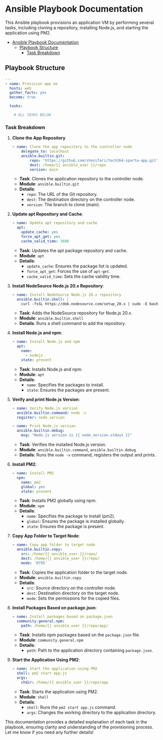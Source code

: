 # Ansible Playbook Documentation

This Ansible playbook provisions an application VM by performing several tasks, including cloning a repository, installing Node.js, and starting the application using PM2.

- [Ansible Playbook Documentation](#ansible-playbook-documentation)
  - [Playbook Structure](#playbook-structure)
    - [Task Breakdown](#task-breakdown)

## Playbook Structure

```yaml
---
- name: Provision app vm
  hosts: web
  gather_facts: yes
  become: true

  tasks:

    # ALL TASKS BELOW

```

### Task Breakdown

1. **Clone the App Repository**

    ```yaml
    - name: Clone the app repository to the controller node
        delegate_to: localhost
        ansible.builtin.git:
            repo: 'https://github.com/shonifari/tech264-sparta-app.git'
            dest: /home/{{ ansible_user }}/repo
            version: main
    ```

   - **Task**: Clones the application repository to the controller node.
   - **Module**: `ansible.builtin.git`
   - **Details**:
     - `repo`: The URL of the Git repository.
     - `dest`: The destination directory on the controller node.
     - `version`: The branch to clone (main).

2. **Update apt Repository and Cache**:

    ```yaml
    - name: Update apt repository and cache
      apt:
        update_cache: yes
        force_apt_get: yes
        cache_valid_time: 3600
    ```

   - **Task**: Updates the apt package repository and cache.
   - **Module**: `apt`
   - **Details**:
     - `update_cache`: Ensures the package list is updated.
     - `force_apt_get`: Forces the use of `apt-get`.
     - `cache_valid_time`: Sets the cache validity time.

3. **Install NodeSource Node.js 20.x Repository**:

    ```yaml
    - name: Install NodeSource Node.js 20.x repository
      ansible.builtin.shell: |
        curl -fsSL https://deb.nodesource.com/setup_20.x | sudo -E bash -

    ```

   - **Task**: Adds the NodeSource repository for Node.js 20.x.
   - **Module**: `ansible.builtin.shell`
   - **Details**: Runs a shell command to add the repository.

4. **Install Node.js and npm**:

    ```yaml
    - name: Install Node.js and npm
      apt:
        name:
          - nodejs
        state: present
    ```

   - **Task**: Installs Node.js and npm.
   - **Module**: `apt`
   - **Details**:
     - `name`: Specifies the packages to install.
     - `state`: Ensures the packages are present.

5. **Verify and print Node.js Version**:

    ```yaml
    - name: Verify Node.js version
      ansible.builtin.command: node -v
      register: node_version

    - name: Print Node.js version
      ansible.builtin.debug:
        msg: "Node.js version is {{ node_version.stdout }}"
    ```

   - **Task**: Verifies the installed Node.js version.
   - **Module**: `ansible.builtin.command`, `ansible.builtin.debug`
   - **Details**: Runs the `node -v` command, registers the output and prints.

6. **Install PM2**:

    ```yaml
    - name: Install PM2
      npm:
        name: pm2
        global: yes
        state: present
    ```

   - **Task**: Installs PM2 globally using npm.
   - **Module**: `npm`
   - **Details**:
     - `name`: Specifies the package to install (pm2).
     - `global`: Ensures the package is installed globally.
     - `state`: Ensures the package is present.

7. **Copy App Folder to Target Node**:

    ```yaml
    - name: Copy app folder to target node
      ansible.builtin.copy:
        src: /home/{{ ansible_user }}/repo/
        dest: /home/{{ ansible_user }}/repo/
        mode: '0755'
    ```

   - **Task**: Copies the application folder to the target node.
   - **Module**: `ansible.builtin.copy`
   - **Details**:
     - `src`: Source directory on the controller node.
     - `dest`: Destination directory on the target node.
     - `mode`: Sets the permissions for the copied files.

8.  **Install Packages Based on package.json**:

    ```yaml
    - name: Install packages based on package.json
      community.general.npm:
        path: /home/{{ ansible_user }}/repo/app/

    ```

    - **Task**: Installs npm packages based on the `package.json` file.
    - **Module**: `community.general.npm`
    - **Details**:
      - `path`: Path to the application directory containing `package.json`.

9.  **Start the Application Using PM2**:

    ```yaml
    - name: Start the application using PM2
      shell: pm2 start app.js
      args:
        chdir: /home/{{ ansible_user }}/repo/app
    ```

    - **Task**: Starts the application using PM2.
    - **Module**: `shell`
    - **Details**:
      - `shell`: Runs the `pm2 start app.js` command.
      - `args`: Changes the working directory to the application directory.

This documentation provides a detailed explanation of each task in the playbook, ensuring clarity and understanding of the provisioning process. Let me know if you need any further details!
